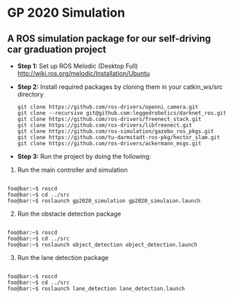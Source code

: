 # GP 2020 Simulation
## A ROS simulation package for our self-driving car graduation project
 
 - **Step 1:**  Set up ROS Melodic (Desktop Full)
        http://wiki.ros.org/melodic/Installation/Ubuntu

 - **Step 2:**  Install required packages by cloning them in your catkin_ws/src directory

       git clone https://github.com/ros-drivers/openni_camera.git
       git clone --recursive git@github.com:leggedrobotics/darknet_ros.git
       git clone https://github.com/ros-drivers/freenect_stack.git
       git clone https://github.com/ros-drivers/libfreenect.git
       git clone https://github.com/ros-simulation/gazebo_ros_pkgs.git
       git clone https://github.com/tu-darmstadt-ros-pkg/hector_slam.git
       git clone https://github.com/ros-drivers/ackermann_msgs.git

 - **Step 3:**  Run the project by doing the following:

1. Run the main controller and simulation
```properties

foo@bar:~$ roscd
foo@bar:~$ cd ../src
foo@bar:~$ roslaunch gp2020_simulation gp2020_simulaion.launch

```
2. Run the obstacle detection package

```properties

foo@bar:~$ roscd
foo@bar:~$ cd ../src
foo@bar:~$ roslaunch object_detection object_detection.launch

```
3. Run the lane detection package

```properties

foo@bar:~$ roscd
foo@bar:~$ cd ../src
foo@bar:~$ roslaunch lane_detection lane_detection.launch

```
